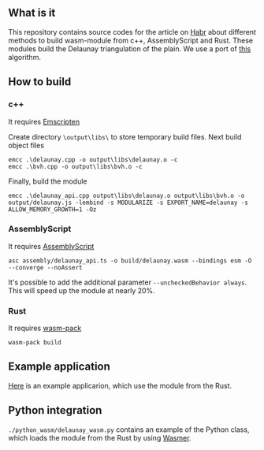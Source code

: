 ## What is it

This repository contains source codes for the article on [Habr](https://habr.com/ru/post/718874/) about different methods to build wasm-module from c++, AssemblyScript and Rust. These modules build the Delaunay triangulation of the plain. We use a port of [this](https://github.com/darkskyapp/delaunay-fast) algorithm.

## How to build

### c++

It requires [Emscripten](https://emscripten.org/)

Create directory ```\output\libs\``` to store temporary build files. Next build object files

```
emcc .\delaunay.cpp -o output\libs\delaunay.o -c
emcc .\bvh.cpp -o output\libs\bvh.o -c
```

Finally, build the module

```
emcc .\delaunay_api.cpp output\libs\delaunay.o output\libs\bvh.o -o output/delaunay.js -lembind -s MODULARIZE -s EXPORT_NAME=delaunay -s ALLOW_MEMORY_GROWTH=1 -Oz
```


### AssemblyScript

It requires [AssemblyScript](https://www.assemblyscript.org/)

```
asc assembly/delaunay_api.ts -o build/delaunay.wasm --bindings esm -O --converge --noAssert
```

It's possible to add the additional parameter ```--uncheckedBehavior always```. This will speed up the module at nearly 20%.

### Rust

It requires [wasm-pack](https://github.com/rustwasm/wasm-pack)

```
wasm-pack build
```

## Example application

[Here](https://tugcga.github.io/web_apps/delaunay_demo/) is an example applicarion, which use the module from the Rust.

## Python integration

```./python_wasm/delaunay_wasm.py``` contains an example of the Python class, which loads the module from the Rust by using [Wasmer](https://github.com/wasmerio/wasmer-python).